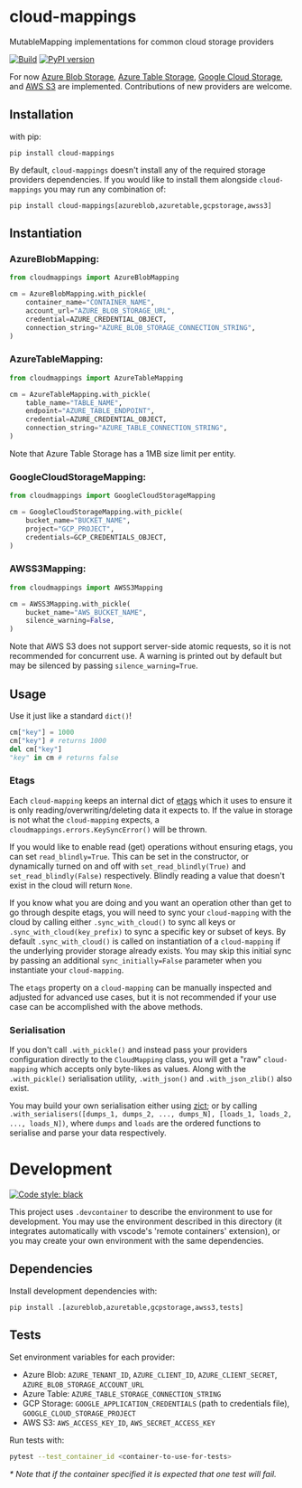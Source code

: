# cloud-mappings
MutableMapping implementations for common cloud storage providers

[![Build](https://github.com/JJ11teen/cloud-mappings/actions/workflows/build.yaml/badge.svg)](https://github.com/JJ11teen/cloud-mappings/actions/workflows/build.yaml)
[![PyPI version](https://badge.fury.io/py/cloud-mappings.svg)](https://pypi.org/project/cloud-mappings/)

For now [Azure Blob Storage](https://azure.microsoft.com/en-au/services/storage/blobs), [Azure Table Storage](https://azure.microsoft.com/en-au/services/storage/tables), [Google Cloud Storage](https://cloud.google.com/storage/), and [AWS S3](https://aws.amazon.com/s3/) are implemented. Contributions of new providers are welcome.

## Installation

with pip:
```
pip install cloud-mappings
```

By default, `cloud-mappings` doesn't install any of the required storage providers dependencies. If you would like to install them alongside `cloud-mappings` you may run any combination of:
```
pip install cloud-mappings[azureblob,azuretable,gcpstorage,awss3]
```

## Instantiation

### AzureBlobMapping:
```python
from cloudmappings import AzureBlobMapping

cm = AzureBlobMapping.with_pickle(
    container_name="CONTAINER_NAME",
    account_url="AZURE_BLOB_STORAGE_URL",
    credential=AZURE_CREDENTIAL_OBJECT,
    connection_string="AZURE_BLOB_STORAGE_CONNECTION_STRING",
)
```

### AzureTableMapping:
```python
from cloudmappings import AzureTableMapping

cm = AzureTableMapping.with_pickle(
    table_name="TABLE_NAME",
    endpoint="AZURE_TABLE_ENDPOINT",
    credential=AZURE_CREDENTIAL_OBJECT,
    connection_string="AZURE_TABLE_CONNECTION_STRING",
)
```
Note that Azure Table Storage has a 1MB size limit per entity.

### GoogleCloudStorageMapping:
```python
from cloudmappings import GoogleCloudStorageMapping

cm = GoogleCloudStorageMapping.with_pickle(
    bucket_name="BUCKET_NAME",
    project="GCP_PROJECT",
    credentials=GCP_CREDENTIALS_OBJECT,
)
```

### AWSS3Mapping:
```python
from cloudmappings import AWSS3Mapping

cm = AWSS3Mapping.with_pickle(
    bucket_name="AWS_BUCKET_NAME",
    silence_warning=False,
)
```
Note that AWS S3 does not support server-side atomic requests, so it is not recommended for concurrent use. A warning is printed out by default but may be silenced by passing `silence_warning=True`.

## Usage

Use it just like a standard `dict()`!
```python
cm["key"] = 1000
cm["key"] # returns 1000
del cm["key"]
"key" in cm # returns false
```

### Etags

Each `cloud-mapping` keeps an internal dict of [etags](https://en.wikipedia.org/wiki/HTTP_ETag) which it uses to ensure it is only reading/overwriting/deleting data it expects to. If the value in storage is not what the `cloud-mapping` expects, a `cloudmappings.errors.KeySyncError()` will be thrown.

If you would like to enable read (get) operations without ensuring etags, you can set `read_blindly=True`. This can be set in the constructor, or dynamically turned on and off with `set_read_blindly(True)` and `set_read_blindly(False)` respectively. Blindly reading a value that doesn't exist in the cloud will return `None`.

If you know what you are doing and you want an operation other than get to go through despite etags, you will need to sync your `cloud-mapping` with the cloud by calling either `.sync_with_cloud()` to sync all keys or `.sync_with_cloud(key_prefix)` to sync a specific key or subset of keys. By default `.sync_with_cloud()` is called on instantiation of a `cloud-mapping` if the underlying provider storage already exists. You may skip this initial sync by passing an additional `sync_initially=False` parameter when you instantiate your `cloud-mapping`.

The `etags` property on a `cloud-mapping` can be manually inspected and adjusted for advanced use cases, but it is not recommended if your use case can be accomplished with the above methods.

### Serialisation

If you don't call `.with_pickle()` and instead pass your providers configuration directly to the `CloudMapping` class, you will get a "raw" `cloud-mapping` which accepts only byte-likes as values. Along with the `.with_pickle()` serialisation utility, `.with_json()` and `.with_json_zlib()` also exist.

You may build your own serialisation either using [zict](https://zict.readthedocs.io/en/latest/); or by calling `.with_serialisers([dumps_1, dumps_2, ..., dumps_N], [loads_1, loads_2, ..., loads_N])`, where `dumps` and `loads` are the ordered functions to serialise and parse your data respectively.





# Development

[![Code style: black](https://img.shields.io/badge/code%20style-black-000000.svg)](https://github.com/psf/black)

This project uses `.devcontainer` to describe the environment to use for development. You may use the environment described in this directory (it integrates automatically with vscode's 'remote containers' extension), or you may create your own environment with the same dependencies.

## Dependencies
Install development dependencies with:

`pip install .[azureblob,azuretable,gcpstorage,awss3,tests]`

## Tests
Set environment variables for each provider:
* Azure Blob: `AZURE_TENANT_ID`, `AZURE_CLIENT_ID`, `AZURE_CLIENT_SECRET`, `AZURE_BLOB_STORAGE_ACCOUNT_URL`
* Azure Table: `AZURE_TABLE_STORAGE_CONNECTION_STRING`
* GCP Storage: `GOOGLE_APPLICATION_CREDENTIALS` (path to credentials file), `GOOGLE_CLOUD_STORAGE_PROJECT`
* AWS S3: `AWS_ACCESS_KEY_ID`, `AWS_SECRET_ACCESS_KEY`

Run tests with:
```bash
pytest --test_container_id <container-to-use-for-tests>
```
_* Note that if the container specified it is expected that one test will fail._